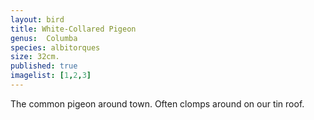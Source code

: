 ```yaml
---
layout: bird
title: White-Collared Pigeon
genus:  Columba
species: albitorques
size: 32cm.
published: true
imagelist: [1,2,3]
---
```


The common pigeon around town. Often clomps around on our tin roof. 
